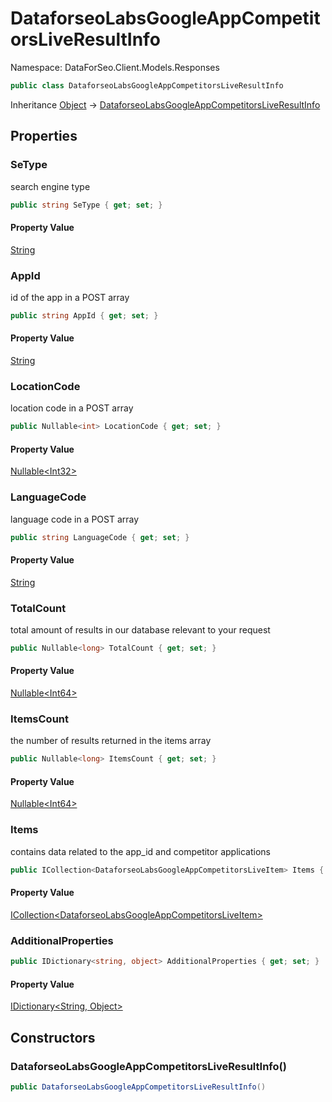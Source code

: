 # DataforseoLabsGoogleAppCompetitorsLiveResultInfo

Namespace: DataForSeo.Client.Models.Responses

```csharp
public class DataforseoLabsGoogleAppCompetitorsLiveResultInfo
```

Inheritance [Object](https://docs.microsoft.com/en-us/dotnet/api/system.object) → [DataforseoLabsGoogleAppCompetitorsLiveResultInfo](./dataforseo.client.models.responses.dataforseolabsgoogleappcompetitorsliveresultinfo.md)

## Properties

### **SeType**

search engine type

```csharp
public string SeType { get; set; }
```

#### Property Value

[String](https://docs.microsoft.com/en-us/dotnet/api/system.string)<br>

### **AppId**

id of the app in a POST array

```csharp
public string AppId { get; set; }
```

#### Property Value

[String](https://docs.microsoft.com/en-us/dotnet/api/system.string)<br>

### **LocationCode**

location code in a POST array

```csharp
public Nullable<int> LocationCode { get; set; }
```

#### Property Value

[Nullable&lt;Int32&gt;](https://docs.microsoft.com/en-us/dotnet/api/system.nullable-1)<br>

### **LanguageCode**

language code in a POST array

```csharp
public string LanguageCode { get; set; }
```

#### Property Value

[String](https://docs.microsoft.com/en-us/dotnet/api/system.string)<br>

### **TotalCount**

total amount of results in our database relevant to your request

```csharp
public Nullable<long> TotalCount { get; set; }
```

#### Property Value

[Nullable&lt;Int64&gt;](https://docs.microsoft.com/en-us/dotnet/api/system.nullable-1)<br>

### **ItemsCount**

the number of results returned in the items array

```csharp
public Nullable<long> ItemsCount { get; set; }
```

#### Property Value

[Nullable&lt;Int64&gt;](https://docs.microsoft.com/en-us/dotnet/api/system.nullable-1)<br>

### **Items**

contains data related to the app_id and competitor applications

```csharp
public ICollection<DataforseoLabsGoogleAppCompetitorsLiveItem> Items { get; set; }
```

#### Property Value

[ICollection&lt;DataforseoLabsGoogleAppCompetitorsLiveItem&gt;](./dataforseo.client.models.dataforseolabsgoogleappcompetitorsliveitem.md)<br>

### **AdditionalProperties**

```csharp
public IDictionary<string, object> AdditionalProperties { get; set; }
```

#### Property Value

[IDictionary&lt;String, Object&gt;](https://docs.microsoft.com/en-us/dotnet/api/system.collections.generic.idictionary-2)<br>

## Constructors

### **DataforseoLabsGoogleAppCompetitorsLiveResultInfo()**

```csharp
public DataforseoLabsGoogleAppCompetitorsLiveResultInfo()
```
